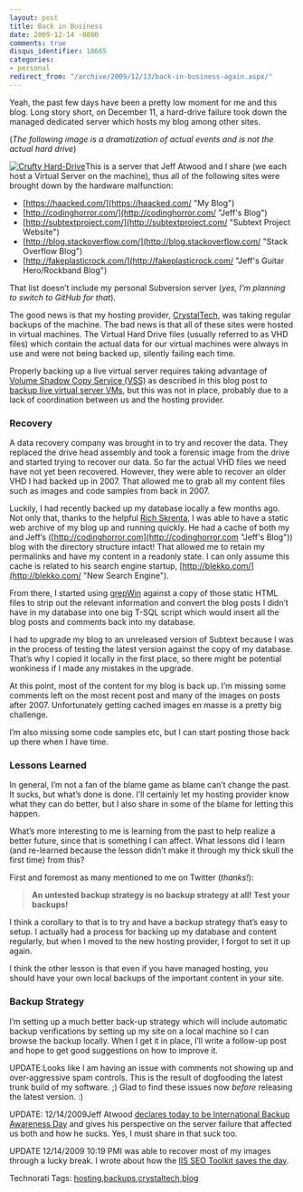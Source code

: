 ```yaml
---
layout: post
title: Back in Business
date: 2009-12-14 -0800
comments: true
disqus_identifier: 18665
categories:
- personal
redirect_from: "/archive/2009/12/13/back-in-business-again.aspx/"
---
```


Yeah, the past few days have been a pretty low moment for me and this
blog. Long story short, on December 11, a hard-drive failure took down
the managed dedicated server which hosts my blog among other sites.

(*The following image is a dramatization of actual events and is not the
actual hard drive*)

[![Crufty
Hard-Drive](https://haacked.com/images/haacked_com/WindowsLiveWriter/BackinBusiness_B3B/bad-harddrive_3.jpg "Crufty Hard-Drive")](http://www.sxc.hu/photo/291741 "Lost Data by pawel 231 from stock.xchng")This
is a server that Jeff Atwood and I share (we each host a Virtual Server
on the machine), thus all of the following sites were brought down by
the hardware malfunction:

-   [https://haacked.com/](https://haacked.com/ "My Blog")
-   [http://codinghorror.com/](http://codinghorror.com/ "Jeff's Blog")
-   [http://subtextproject.com/](http://subtextproject.com/ "Subtext Project Website")
-   [http://blog.stackoverflow.com/](http://blog.stackoverflow.com/ "Stack Overflow Blog")
-   [http://fakeplasticrock.com/](http://fakeplasticrock.com/ "Jeff's Guitar Hero/Rockband Blog")

That list doesn’t include my personal Subversion server (*yes, I’m
planning to switch to GitHub for that*).

The good news is that my hosting provider,
[CrystalTech](http://crystaltech.com/ "CrystalTech hosting"), was taking
regular backups of the machine. The bad news is that all of these sites
were hosted in virtual machines. The Virtual Hard Drive files (usually
referred to as VHD files) which contain the actual data for our virtual
machines were always in use and were not being backed up, silently
failing each time.

Properly backing up a live virtual server requires taking advantage of
[Volume Shadow Copy Service
(VSS)](http://msdn2.microsoft.com/en-us/library/aa384649.aspx "Volume Shadow Copy Service (VSS) on MSDN")
as described in this blog post to [backup live virtual server
VMs](http://virtualizationreview.com/articles/2007/10/31/backing-up-live-virtual-server-vms.aspx "how to backup live VMs"),
but this was not in place, probably due to a lack of coordination
between us and the hosting provider.

### Recovery

A data recovery company was brought in to try and recover the data. They
replaced the drive head assembly and took a forensic image from the
drive and started trying to recover our data. So far the actual VHD
files we need have not yet been recovered. However, they were able to
recover an older VHD I had backed up in 2007. That allowed me to grab
all my content files such as images and code samples from back in 2007.

Luckily, I had recently backed up my database locally a few months ago.
Not only that, thanks to the helpful [Rich
Skrenta](http://www.skrenta.com/ "Skrenta's Website"), I was able to
have a static web archive of my blog up and running quickly. He had a
cache of both my and Jeff’s
([http://codinghorror.com](http://codinghorror.com "Jeff's Blog")) blog
with the directory structure intact! That allowed me to retain my
permalinks and have my content in a readonly state. I can only assume
this cache is related to his search engine startup,
[http://blekko.com/](http://blekko.com/ "New Search Engine").

From there, I started using
[grepWin](http://tools.tortoisesvn.net/grepWin "grepWin") against a copy
of those static HTML files to strip out the relevant information and
convert the blog posts I didn’t have in my database into one big T-SQL
script which would insert all the blog posts and comments back into my
database.

I had to upgrade my blog to an unreleased version of Subtext because I
was in the process of testing the latest version against the copy of my
database. That’s why I copied it locally in the first place, so there
might be potential wonkiness if I made any mistakes in the upgrade.

At this point, most of the content for my blog is back up. I’m missing
some comments left on the most recent post and many of the images on
posts after 2007. Unfortunately getting cached images en masse is a
pretty big challenge.

I’m also missing some code samples etc, but I can start posting those
back up there when I have time.

### Lessons Learned

In general, I’m not a fan of the blame game as blame can’t change the
past. It sucks, but what’s done is done. I’ll certainly let my hosting
provider know what they can do better, but I also share in some of the
blame for letting this happen.

What’s more interesting to me is learning from the past to help realize
a better future, since that is something I can affect. What lessons did
I learn (and re-learned because the lesson didn’t make it through my
thick skull the first time) from this?

First and foremost as many mentioned to me on Twitter (*thanks!*):

> **An untested backup strategy is no backup strategy at all! Test your
> backups!**

I think a corollary to that is to try and have a backup strategy that’s
easy to setup. I actually had a process for backing up my database and
content regularly, but when I moved to the new hosting provider, I
forgot to set it up again.

I think the other lesson is that even if you have managed hosting, you
should have your own local backups of the important content in your
site.

### Backup Strategy

I’m setting up a much better back-up strategy which will include
automatic backup verifications by setting up my site on a local machine
so I can browse the backup locally. When I get it in place, I’ll write a
follow-up post and hope to get good suggestions on how to improve it.

UPDATE:Looks like I am having an issue with comments not showing up and
over-aggressive spam controls. This is the result of dogfooding the
latest trunk build of my software. ;) Glad to find these issues now
*before* releasing the latest version. :)

UPDATE: 12/14/2009Jeff Atwood [declares today to be International Backup
Awareness
Day](http://www.codinghorror.com/blog/archives/001315.html "International Backup Awareness Day")
and gives his perspective on the server failure that affected us both
and how he sucks. Yes, I must share in that suck too.

UPDATE 12/14/2009 10:19 PMI was able to recover most of my images
through a lucky break. I wrote about how the [IIS SEO Toolkit saves the
day](https://haacked.com/archive/2009/12/14/back-in-business-again.aspx "IIS SEO Toolkit Saves the day").

Technorati Tags:
[hosting](http://technorati.com/tags/hosting),[backups](http://technorati.com/tags/backups),[crystaltech](http://technorati.com/tags/crystaltech),[blog](http://technorati.com/tags/blog)

